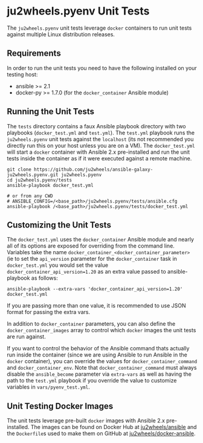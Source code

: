 # ju2wheels.pyenv Unit Tests

The `ju2wheels.pyenv` unit tests leverage `docker` containers to run unit tests against multiple Linux distribution releases.

## Requirements

In order to run the unit tests you need to have the following installed on your testing host:

* ansible >= 2.1
* docker-py >= 1.7.0 (for the `docker_container` Ansible module)

## Running the Unit Tests

The `tests` directory contains a faux Ansible playbook directory with two playbooks (`docker_test.yml` and `test.yml`). The `test.yml`
playbook runs the `ju2wheels.pyenv` unit tests against the `localhost` (its not recommended you directly run this on your host unless
you are on a VM). The `docker_test.yml` will start a `docker` container with Ansible 2.x pre-installed and run the unit tests inside the
container as if it were executed against a remote machine.

```
git clone https://github.com/ju2wheels/ansible-galaxy-ju2wheels.pyenv.git ju2wheels.pyenv
cd ju2wheels.pyenv/tests
ansible-playbook docker_test.yml

# or from any CWD
# ANSIBLE_CONFIG=/<base_path>/ju2wheels.pyenv/tests/ansible.cfg ansible-playbook /<base_path>/ju2wheels.pyenv/tests/docker_test.yml
```

## Customizing the Unit Tests

The `docker_test.yml` uses the `docker_container` Ansible module and nearly all of its options are exposed for overriding from the command
line. Variables take the name `docker_container_<docker_container_parameter>` (ie to set the `api_version` parameter for the `docker_container`
task in `docker_test.yml` you would set the value `docker_container_api_version=1.20` as an extra value passed to ansible-playbook as follows:

```
ansible-playbook --extra-vars 'docker_container_api_version=1.20' docker_test.yml
```

If you are passing more than one value, it is recommended to use JSON format for passing the extra vars.

In addition to `docker_container` parameters, you can also define the `docker_container_images` array to control which `docker` images the unit tests are run against.

If you want to control the behavior of the Ansible command thats actually run inside the container (since we are using Ansible to run Ansible in the `docker` container),
you can override the values for `docker_container_command` and `docker_container_env`. Note that `docker_container_command` must always disable the
`ansible_become` parameter via `extra-vars` as well as having the path to the `test.yml` playbook if you override the value to customize variables in
`vars/pyenv_test.yml`.

## Unit Testing Docker Images

The unit tests leverage pre-built `docker` images with Ansible 2.x pre-installed. The images can be found on Docker Hub at
[ju2wheels/ansible](https://hub.docker.com/r/ju2wheels/ansible/) and the `Dockerfile`s used to make them on GitHub at
[ju2wheels/docker-ansible](https://github.com/ju2wheels/docker-ansible).
